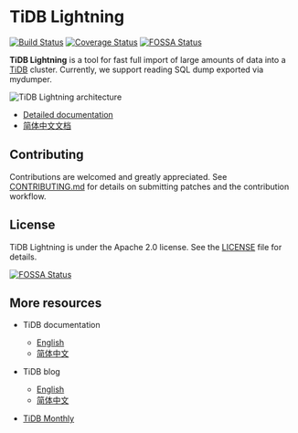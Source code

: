 # TiDB Lightning

[![Build Status](https://internal.pingcap.net/idc-jenkins/job/test_lightning_master/badge/icon)](https://internal.pingcap.net/idc-jenkins/job/test_lightning_master/)
[![Coverage Status](https://coveralls.io/repos/github/pingcap/tidb-lightning/badge.svg?branch=master)](https://coveralls.io/github/pingcap/tidb-lightning?branch=master)
[![FOSSA Status](https://app.fossa.com/api/projects/git%2Bgithub.com%2Fpingcap%2Ftidb-lightning.svg?type=shield)](https://app.fossa.com/projects/git%2Bgithub.com%2Fpingcap%2Ftidb-lightning?ref=badge_shield)

**TiDB Lightning** is a tool for fast full import of large amounts of data into a [TiDB](https://docs.pingcap.com/tidb/stable/overview) cluster.
Currently, we support reading SQL dump exported via mydumper.

![TiDB Lightning architecture](https://pingcap.com/images/docs/tidb-lightning-architecture.png)

* [Detailed documentation](https://docs.pingcap.com/tidb/stable/tidb-lightning-overview)
* [简体中文文档](https://docs.pingcap.com/zh/tidb/stable/tidb-lightning-overview)

## Contributing

Contributions are welcomed and greatly appreciated. See [CONTRIBUTING.md](CONTRIBUTING.md)
for details on submitting patches and the contribution workflow.

## License

TiDB Lightning is under the Apache 2.0 license. See the [LICENSE](./LICENSE) file for details.


[![FOSSA Status](https://app.fossa.com/api/projects/git%2Bgithub.com%2Fpingcap%2Ftidb-lightning.svg?type=large)](https://app.fossa.com/projects/git%2Bgithub.com%2Fpingcap%2Ftidb-lightning?ref=badge_large)

## More resources

- TiDB documentation

    - [English](https://docs.pingcap.com/tidb/stable/)
    - [简体中文](https://docs.pingcap.com/zh/tidb/stable/)

- TiDB blog

    - [English](https://pingcap.com/blog/)
    - [简体中文](https://pingcap.com/blog-cn/)

- [TiDB Monthly](https://pingcap.com/weekly/)
